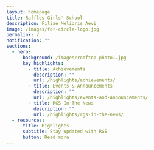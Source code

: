 ```yaml
---
layout: homepage
title: Raffles Girls' School
description: Filiae Melioris Aevi
image: /images/for-circle-logo.jpg
permalink: /
notification: ""
sections:
  - hero:
      background: /images/rooftop photo1.jpg
      key_highlights:
        - title: Achievements
          description: ""
          url: /highlights/achievements/
        - title: Events & Announcements
          description: ""
          url: /highlights/events-and-announcements/
        - title: RGS In The News
          description: ""
          url: /highlights/rgs-in-the-news/
  - resources:
      title: Highlights
      subtitle: Stay updated with RGS
      button: Read more
---
```

